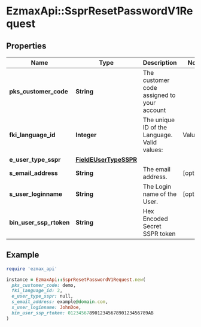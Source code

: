 # EzmaxApi::SsprResetPasswordV1Request

## Properties

| Name | Type | Description | Notes |
| ---- | ---- | ----------- | ----- |
| **pks_customer_code** | **String** | The customer code assigned to your account |  |
| **fki_language_id** | **Integer** | The unique ID of the Language.  Valid values:  |Value|Description| |-|-| |1|French| |2|English| |  |
| **e_user_type_sspr** | [**FieldEUserTypeSSPR**](FieldEUserTypeSSPR.md) |  |  |
| **s_email_address** | **String** | The email address. | [optional] |
| **s_user_loginname** | **String** | The Login name of the User. | [optional] |
| **bin_user_ssp_rtoken** | **String** | Hex Encoded Secret SSPR token |  |

## Example

```ruby
require 'ezmax_api'

instance = EzmaxApi::SsprResetPasswordV1Request.new(
  pks_customer_code: demo,
  fki_language_id: 2,
  e_user_type_sspr: null,
  s_email_address: example@domain.com,
  s_user_loginname: JohnDoe,
  bin_user_ssp_rtoken: 012345678901234567890123456789AB
)
```

